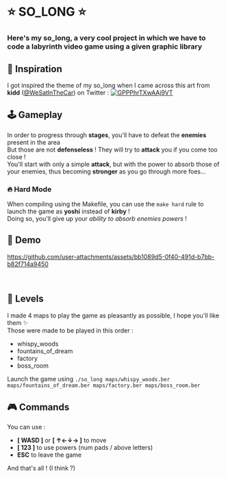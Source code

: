 # ⭐ **SO_LONG** ⭐

### **Here's my so_long, a very cool project in which we have to code a labyrinth video game using a given graphic library**

## 👀 Inspiration

I got inspired the theme of my so_long when I came across this art from **kidd** ([@WeSatInTheCar](https://x.com/WeSatInTheCar)) on Twitter :
[![GPPPhrTXwAAj9VT](https://github.com/user-attachments/assets/51fabc2a-48c4-41fe-8506-d602085a05c6)](https://x.com/WeSatInTheCar/status/1798008859740803290)

## 🕹️ Gameplay

In order to progress through **stages**, you'll have to defeat the **enemies** present in the area\
But those are not **defenseless** ! They will try to **attack** you if you come too close !\
You'll start with only a simple **attack**, but with the power to absorb those of your enemies, thus becoming **stronger** as you go through more foes...
### 🔥 Hard Mode
When compiling using the Makefile, you can use the `make hard` rule to launch the game as **yoshi** instead of **kirby** !\
Doing so, you'll give up your *ability to absorb enemies powers* !

## 📼 Demo

https://github.com/user-attachments/assets/bb1089d5-0f40-491d-b7bb-b82f714a9450

<br>

## 🧭 Levels

I made 4 maps to play the game as pleasantly as possible, I hope you'll like them ✨\
Those were made to be played in this order :
* whispy_woods
* fountains_of_dream
* factory
* boss_room

Launch the game using `./so_long maps/whispy_woods.ber maps/fountains_of_dream.ber maps/factory.ber maps/boss_room.ber`

## 🎮 Commands

You can use :
- **[ WASD ]** or **[ ↑←↓→ ]** to move
- **[ 123 ]** to use powers (num pads / above letters)
- **ESC** to leave the game

And that's all ! (I think ?)
